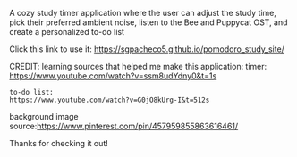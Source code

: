 A cozy study timer application where the user can adjust the study time, pick their preferred ambient noise, listen to the Bee and Puppycat OST, and create a personalized to-do list

Click this link to use it: https://sgpacheco5.github.io/pomodoro_study_site/

CREDIT:
learning sources that helped me make this application:
    timer:
    https://www.youtube.com/watch?v=ssm8udYdny0&t=1s

    to-do list:
    https://www.youtube.com/watch?v=G0jO8kUrg-I&t=512s

background image source:https://www.pinterest.com/pin/457959855863616461/

Thanks for checking it out!
